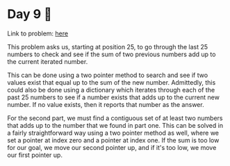 # Day 9 🎄

Link to problem: [here](https://adventofcode.com/2020/day/9)

This problem asks us, starting at position 25, to go through the last 25 numbers to check and see if the sum of two previous numbers add up to the current iterated number.

This can be done using a two pointer method to search and see if two values exist that equal up to the sum of the new number. Admittedly, this could also be done using a dictionary which iterates through each of the past 25 numbers to see if a number exists that adds up to the current new number. If no value exists, then it reports that number as the answer.

For the second part, we must find a contiguous set of at least two numbers that adds up to the number that we found in part one. This can be solved in a fairly straightforward way using a two pointer method as well, where we set a pointer at index zero and a pointer at index one. If the sum is too low for our goal, we move our second pointer up, and if it's too low, we move our first pointer up.

